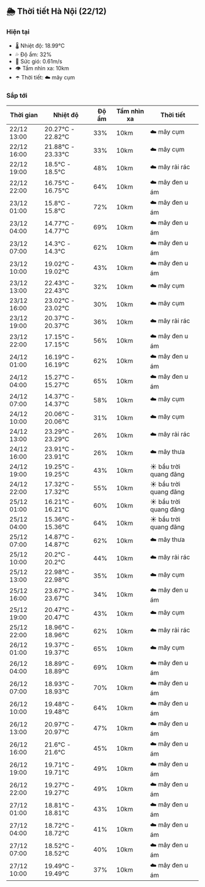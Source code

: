 ## 🌦️ Thời tiết Hà Nội (22/12)

### Hiện tại

- 🌡️ Nhiệt độ: 18.99℃
- 💦 Độ ẩm: 32%
- 💨 Sức gió: 0.61m/s
- 👁️ Tầm nhìn xa: 10km
- ☂️ Thời tiết: ☁️ mây cụm

### Sắp tới

| Thời gian | Nhiệt độ | Độ ẩm | Tầm nhìn xa | Thời tiết |
| --- | --- | --- | --- | --- |
| 22/12 13:00 | 20.27℃ - 22.82℃ | 33% | 10km | ☁️ mây cụm |
| 22/12 16:00 | 21.88℃ - 23.33℃ | 33% | 10km | ☁️ mây cụm |
| 22/12 19:00 | 18.5℃ - 18.5℃ | 48% | 10km | ☁️ mây rải rác |
| 22/12 22:00 | 16.75℃ - 16.75℃ | 64% | 10km | ☁️ mây đen u ám |
| 23/12 01:00 | 15.8℃ - 15.8℃ | 72% | 10km | ☁️ mây đen u ám |
| 23/12 04:00 | 14.77℃ - 14.77℃ | 69% | 10km | ☁️ mây đen u ám |
| 23/12 07:00 | 14.3℃ - 14.3℃ | 62% | 10km | ☁️ mây đen u ám |
| 23/12 10:00 | 19.02℃ - 19.02℃ | 43% | 10km | ☁️ mây đen u ám |
| 23/12 13:00 | 22.43℃ - 22.43℃ | 32% | 10km | ☁️ mây cụm |
| 23/12 16:00 | 23.02℃ - 23.02℃ | 30% | 10km | ☁️ mây cụm |
| 23/12 19:00 | 20.37℃ - 20.37℃ | 36% | 10km | ☁️ mây rải rác |
| 23/12 22:00 | 17.15℃ - 17.15℃ | 56% | 10km | ☁️ mây đen u ám |
| 24/12 01:00 | 16.19℃ - 16.19℃ | 62% | 10km | ☁️ mây đen u ám |
| 24/12 04:00 | 15.27℃ - 15.27℃ | 65% | 10km | ☁️ mây đen u ám |
| 24/12 07:00 | 14.37℃ - 14.37℃ | 58% | 10km | ☁️ mây cụm |
| 24/12 10:00 | 20.06℃ - 20.06℃ | 31% | 10km | ☁️ mây cụm |
| 24/12 13:00 | 23.29℃ - 23.29℃ | 26% | 10km | ☁️ mây rải rác |
| 24/12 16:00 | 23.91℃ - 23.91℃ | 26% | 10km | ☁️ mây thưa |
| 24/12 19:00 | 19.25℃ - 19.25℃ | 43% | 10km | ☀️ bầu trời quang đãng |
| 24/12 22:00 | 17.32℃ - 17.32℃ | 55% | 10km | ☀️ bầu trời quang đãng |
| 25/12 01:00 | 16.21℃ - 16.21℃ | 60% | 10km | ☀️ bầu trời quang đãng |
| 25/12 04:00 | 15.36℃ - 15.36℃ | 64% | 10km | ☀️ bầu trời quang đãng |
| 25/12 07:00 | 14.87℃ - 14.87℃ | 62% | 10km | ☁️ mây thưa |
| 25/12 10:00 | 20.2℃ - 20.2℃ | 44% | 10km | ☁️ mây rải rác |
| 25/12 13:00 | 22.98℃ - 22.98℃ | 35% | 10km | ☁️ mây cụm |
| 25/12 16:00 | 23.67℃ - 23.67℃ | 34% | 10km | ☁️ mây đen u ám |
| 25/12 19:00 | 20.47℃ - 20.47℃ | 43% | 10km | ☁️ mây cụm |
| 25/12 22:00 | 18.96℃ - 18.96℃ | 62% | 10km | ☁️ mây rải rác |
| 26/12 01:00 | 19.37℃ - 19.37℃ | 65% | 10km | ☁️ mây cụm |
| 26/12 04:00 | 18.89℃ - 18.89℃ | 69% | 10km | ☁️ mây đen u ám |
| 26/12 07:00 | 18.93℃ - 18.93℃ | 70% | 10km | ☁️ mây đen u ám |
| 26/12 10:00 | 19.48℃ - 19.48℃ | 64% | 10km | ☁️ mây đen u ám |
| 26/12 13:00 | 20.97℃ - 20.97℃ | 47% | 10km | ☁️ mây đen u ám |
| 26/12 16:00 | 21.6℃ - 21.6℃ | 45% | 10km | ☁️ mây đen u ám |
| 26/12 19:00 | 19.71℃ - 19.71℃ | 49% | 10km | ☁️ mây đen u ám |
| 26/12 22:00 | 19.27℃ - 19.27℃ | 49% | 10km | ☁️ mây đen u ám |
| 27/12 01:00 | 18.81℃ - 18.81℃ | 43% | 10km | ☁️ mây đen u ám |
| 27/12 04:00 | 18.72℃ - 18.72℃ | 41% | 10km | ☁️ mây đen u ám |
| 27/12 07:00 | 18.52℃ - 18.52℃ | 40% | 10km | ☁️ mây đen u ám |
| 27/12 10:00 | 19.49℃ - 19.49℃ | 37% | 10km | ☁️ mây đen u ám |

